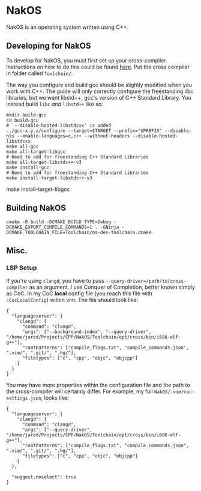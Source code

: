 # NakOS

NakOS is an operating system written using C++.

## Developing for NakOS

To develop for NakOS, you must first set up your cross-compiler. Instructions on how to do this could be found [here](https://wiki.osdev.org/GCC_Cross-Compiler#Why_cross-compilers_are_necessary). Put the 
cross compiler in folder called `Toolchain/`.

The way you configure and build gcc should be slightly modified when you work with C++. The guide will only correctly configure the freestanding libc libraries, but we want libstd++, gcc's version of C++
Standard Library. You instead build `libc` *and* `libstd++` like so:

```
mkdir build-gcc
cd build-gcc
# '--disable-hosted-libstdcxx' is added
../gcc-x.y.z/configure --target=$TARGET --prefix="$PREFIX" --disable-nls --enable-languages=c,c++ --without-headers --disable-hosted-libstdcxx
make all-gcc
make all-target-libgcc
# Need to add for freestanding C++ Standard Libraries
make all-target-libstdc++-v3
make install-gcc
# Need to add for freestanding C++ Standard Libraries
make install-target-libstdc++-v3
```
make install-target-libgcc

## Building NakOS

```
cmake -B build -DCMAKE_BUILD_TYPE=Debug -DCMAKE_EXPORT_COMPILE_COMMANDS=1 . -GNinja -DCMAKE_TOOLCHAIN_FILE=Toolchain/os-dev-toolchain.cmake
```

## Misc.

### LSP Setup

If you're using `clangd`, you have to pass `--query-driver=/path/to/cross-compiler` as an argument. I use Conquer of Completion, better known simply as CoC. In my CoC **local** config file (you reach
this file with `:CocLocalConfig`) within vim.  The file should look like:

```
{
  "languageserver": {
    "clangd": {
      "command": "clangd",
      "args": ["--background-index", "--query-driver", "/home/jared/Projects/CPP/NakOS/Toolchain/opt/cross/bin/i686-elf-g++"],
      "rootPatterns": ["compile_flags.txt", "compile_commands.json", ".vim/", ".git/", ".hg/"],
      "filetypes": ["c", "cpp", "objc", "objcpp"]
    }
  }
}
```

You may have more properties within the configuration file and the path to the cross-compiler will certainly differ. For example,
my full `NakOS/.vim/coc-settings.json`, looks like:

```
{
  "languageserver": {
    "clangd": {
      "command": "clangd",
      "args": ["--query-driver", "/home/jared/Projects/CPP/NakOS/Toolchain/opt/cross/bin/i686-elf-g++"],
      "rootPatterns": ["compile_flags.txt", "compile_commands.json", ".vim/", ".git/", ".hg/"],
      "filetypes": ["c", "cpp", "objc", "objcpp"]
    }
  },

  "suggest.noselect": true
}
```
